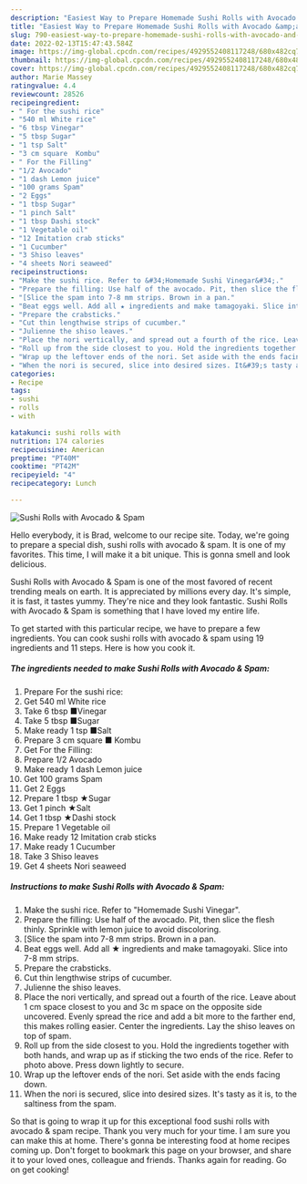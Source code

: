```yaml
---
description: "Easiest Way to Prepare Homemade Sushi Rolls with Avocado &amp;amp; Spam"
title: "Easiest Way to Prepare Homemade Sushi Rolls with Avocado &amp;amp; Spam"
slug: 790-easiest-way-to-prepare-homemade-sushi-rolls-with-avocado-and-amp-spam
date: 2022-02-13T15:47:43.584Z
image: https://img-global.cpcdn.com/recipes/4929552408117248/680x482cq70/sushi-rolls-with-avocado-spam-recipe-main-photo.jpg
thumbnail: https://img-global.cpcdn.com/recipes/4929552408117248/680x482cq70/sushi-rolls-with-avocado-spam-recipe-main-photo.jpg
cover: https://img-global.cpcdn.com/recipes/4929552408117248/680x482cq70/sushi-rolls-with-avocado-spam-recipe-main-photo.jpg
author: Marie Massey
ratingvalue: 4.4
reviewcount: 28526
recipeingredient:
- " For the sushi rice"
- "540 ml White rice"
- "6 tbsp Vinegar"
- "5 tbsp Sugar"
- "1 tsp Salt"
- "3 cm square  Kombu"
- " For the Filling"
- "1/2 Avocado"
- "1 dash Lemon juice"
- "100 grams Spam"
- "2 Eggs"
- "1 tbsp Sugar"
- "1 pinch Salt"
- "1 tbsp Dashi stock"
- "1 Vegetable oil"
- "12 Imitation crab sticks"
- "1 Cucumber"
- "3 Shiso leaves"
- "4 sheets Nori seaweed"
recipeinstructions:
- "Make the sushi rice. Refer to &#34;Homemade Sushi Vinegar&#34;."
- "Prepare the filling: Use half of the avocado. Pit, then slice the flesh thinly. Sprinkle with lemon juice to avoid discoloring."
- "[Slice the spam into 7-8 mm strips. Brown in a pan."
- "Beat eggs well. Add all ★ ingredients and make tamagoyaki. Slice into 7-8 mm strips."
- "Prepare the crabsticks."
- "Cut thin lengthwise strips of cucumber."
- "Julienne the shiso leaves."
- "Place the nori vertically, and spread out a fourth of the rice. Leave about 1 cm space closest to you and 3c m space on the opposite side uncovered. Evenly spread the rice and add a bit more to the farther end, this makes rolling easier. Center the ingredients. Lay the shiso leaves on top of spam."
- "Roll up from the side closest to you. Hold the ingredients together with both hands, and wrap up as if sticking the two ends of the rice. Refer to photo above. Press down lightly to secure."
- "Wrap up the leftover ends of the nori. Set aside with the ends facing down."
- "When the nori is secured, slice into desired sizes. It&#39;s tasty as it is, to the saltiness from the spam."
categories:
- Recipe
tags:
- sushi
- rolls
- with

katakunci: sushi rolls with 
nutrition: 174 calories
recipecuisine: American
preptime: "PT40M"
cooktime: "PT42M"
recipeyield: "4"
recipecategory: Lunch

---
```



![Sushi Rolls with Avocado &amp; Spam](https://img-global.cpcdn.com/recipes/4929552408117248/680x482cq70/sushi-rolls-with-avocado-spam-recipe-main-photo.jpg)

Hello everybody, it is Brad, welcome to our recipe site. Today, we're going to prepare a special dish, sushi rolls with avocado &amp; spam. It is one of my favorites. This time, I will make it a bit unique. This is gonna smell and look delicious.



Sushi Rolls with Avocado &amp; Spam is one of the most favored of recent trending meals on earth. It is appreciated by millions every day. It's simple, it is fast, it tastes yummy. They're nice and they look fantastic. Sushi Rolls with Avocado &amp; Spam is something that I have loved my entire life.


To get started with this particular recipe, we have to prepare a few ingredients. You can cook sushi rolls with avocado &amp; spam using 19 ingredients and 11 steps. Here is how you cook it.

<!--inarticleads1-->

##### The ingredients needed to make Sushi Rolls with Avocado &amp; Spam:

1. Prepare  For the sushi rice:
1. Get 540 ml White rice
1. Take 6 tbsp ■Vinegar
1. Take 5 tbsp ■Sugar
1. Make ready 1 tsp ■Salt
1. Prepare 3 cm square ■ Kombu
1. Get  For the Filling:
1. Prepare 1/2 Avocado
1. Make ready 1 dash Lemon juice
1. Get 100 grams Spam
1. Get 2 Eggs
1. Prepare 1 tbsp ★Sugar
1. Get 1 pinch ★Salt
1. Get 1 tbsp ★Dashi stock
1. Prepare 1 Vegetable oil
1. Make ready 12 Imitation crab sticks
1. Make ready 1 Cucumber
1. Take 3 Shiso leaves
1. Get 4 sheets Nori seaweed




<!--inarticleads2-->

##### Instructions to make Sushi Rolls with Avocado &amp; Spam:

1. Make the sushi rice. Refer to &#34;Homemade Sushi Vinegar&#34;.
1. Prepare the filling: Use half of the avocado. Pit, then slice the flesh thinly. Sprinkle with lemon juice to avoid discoloring.
1. [Slice the spam into 7-8 mm strips. Brown in a pan.
1. Beat eggs well. Add all ★ ingredients and make tamagoyaki. Slice into 7-8 mm strips.
1. Prepare the crabsticks.
1. Cut thin lengthwise strips of cucumber.
1. Julienne the shiso leaves.
1. Place the nori vertically, and spread out a fourth of the rice. Leave about 1 cm space closest to you and 3c m space on the opposite side uncovered. Evenly spread the rice and add a bit more to the farther end, this makes rolling easier. Center the ingredients. Lay the shiso leaves on top of spam.
1. Roll up from the side closest to you. Hold the ingredients together with both hands, and wrap up as if sticking the two ends of the rice. Refer to photo above. Press down lightly to secure.
1. Wrap up the leftover ends of the nori. Set aside with the ends facing down.
1. When the nori is secured, slice into desired sizes. It&#39;s tasty as it is, to the saltiness from the spam.




So that is going to wrap it up for this exceptional food sushi rolls with avocado &amp; spam recipe. Thank you very much for your time. I am sure you can make this at home. There's gonna be interesting food at home recipes coming up. Don't forget to bookmark this page on your browser, and share it to your loved ones, colleague and friends. Thanks again for reading. Go on get cooking!
